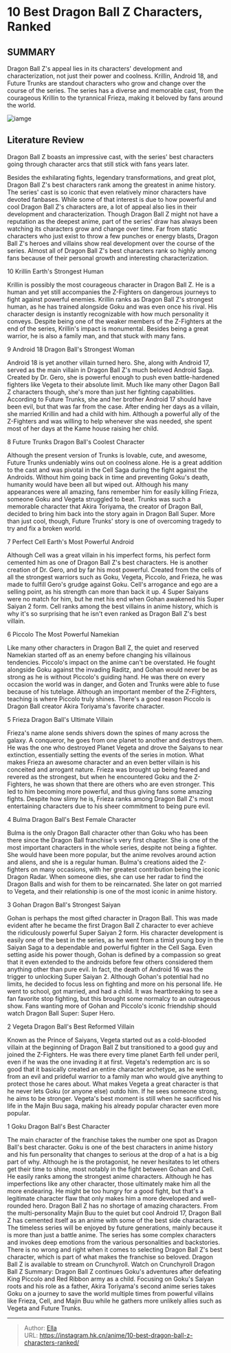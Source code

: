 # 10 Best Dragon Ball Z Characters, Ranked


## SUMMARY 


 Dragon Ball Z&#39;s appeal lies in its characters&#39; development and characterization, not just their power and coolness. 
 Krillin, Android 18, and Future Trunks are standout characters who grow and change over the course of the series. 
 The series has a diverse and memorable cast, from the courageous Krillin to the tyrannical Frieza, making it beloved by fans around the world. 

![iamge](https://static1.srcdn.com/wordpress/wp-content/uploads/2023/09/dragon-ball-z-s-best-characters.jpg)

## Literature Review

Dragon Ball Z boasts an impressive cast, with the series&#39; best characters going through character arcs that still stick with fans years later.




Besides the exhilarating fights, legendary transformations, and great plot, Dragon Ball Z&#39;s best characters rank among the greatest in anime history. The series&#39; cast is so iconic that even relatively minor characters have devoted fanbases. While some of that interest is due to how powerful and cool Dragon Ball Z&#39;s characters are, a lot of appeal also lies in their development and characterization.
Though Dragon Ball Z might not have a reputation as the deepest anime, part of the series&#39; draw has always been watching its characters grow and change over time. Far from static characters who just exist to throw a few punches or energy blasts, Dragon Ball Z&#39;s heroes and villains show real development over the course of the series. Almost all of Dragon Ball Z&#39;s best characters rank so highly among fans because of their personal growth and interesting characterization.









 








 10  Krillin 
Earth&#39;s Strongest Human
        

Krillin is possibly the most courageous character in Dragon Ball Z. He is a human and yet still accompanies the Z-Fighters on dangerous journeys to fight against powerful enemies. Krillin ranks as Dragon Ball Z&#39;s strongest human, as he has trained alongside Goku and was even once his rival. His character design is instantly recognizable with how much personality it conveys. Despite being one of the weaker members of the Z-Fighters at the end of the series, Krillin&#39;s impact is monumental. Besides being a great warrior, he is also a family man, and that stuck with many fans.





 9  Android 18 
Dragon Ball&#39;s Strongest Woman
        

Android 18 is yet another villain turned hero. She, along with Android 17, served as the main villain in Dragon Ball Z&#39;s much beloved Android Saga. Created by Dr. Gero, she is powerful enough to push even battle-hardened fighters like Vegeta to their absolute limit. Much like many other Dagon Ball Z characters though, she&#39;s more than just her fighting capabilities. According to Future Trunks, she and her brother Android 17 should have been evil, but that was far from the case. After ending her days as a villain, she married Krillin and had a child with him. Although a powerful ally of the Z-Fighters and was willing to help whenever she was needed, she spent most of her days at the Kame house raising her child.





 8  Future Trunks 
Dragon Ball&#39;s Coolest Character
        

Although the present version of Trunks is lovable, cute, and awesome, Future Trunks undeniably wins out on coolness alone. He is a great addition to the cast and was pivotal in the Cell Saga during the fight against the Androids. Without him going back in time and preventing Goku&#39;s death, humanity would have been all but wiped out. Although his many appearances were all amazing, fans remember him for easily killing Frieza, someone Goku and Vegeta struggled to beat.
Trunks was such a memorable character that Akira Toriyama, the creator of Dragon Ball, decided to bring him back into the story again in Dragon Ball Super. More than just cool, though, Future Trunks&#39; story is one of overcoming tragedy to try and fix a broken world.





 7  Perfect Cell 
Earth&#39;s Most Powerful Android
        

Although Cell was a great villain in his imperfect forms, his perfect form cemented him as one of Dragon Ball Z&#39;s best characters. He is another creation of Dr. Gero, and by far his most powerful. Created from the cells of all the strongest warriors such as Goku, Vegeta, Piccolo, and Frieza, he was made to fulfill Gero&#39;s grudge against Goku. Cell&#39;s arrogance and ego are a selling point, as his strength can more than back it up. 4 Super Saiyans were no match for him, but he met his end when Gohan awakened his Super Saiyan 2 form. Cell ranks among the best villains in anime history, which is why it&#39;s so surprising that he isn&#39;t even ranked as Dragon Ball Z&#39;s best villain.





 6  Piccolo 
The Most Powerful Namekian
        

Like many other characters in Dragon Ball Z, the quiet and reserved Namekian started off as an enemy before changing his villainous tendencies. Piccolo&#39;s impact on the anime can&#39;t be overstated. He fought alongside Goku against the invading Raditz, and Gohan would never be as strong as he is without Piccolo&#39;s guiding hand. He was there on every occasion the world was in danger, and Goten and Trunks were able to fuse because of his tutelage. Although an important member of the Z-Fighters, teaching is where Piccolo truly shines. There&#39;s a good reason Piccolo is Dragon Ball creator Akira Toriyama&#39;s favorite character.





 5  Frieza 
Dragon Ball&#39;s Ultimate Villain


 







Frieza&#39;s name alone sends shivers down the spines of many across the galaxy. A conqueror, he goes from one planet to another and destroys them. He was the one who destroyed Planet Vegeta and drove the Saiyans to near extinction, essentially setting the events of the series in motion. What makes Frieza an awesome character and an even better villain is his conceited and arrogant nature.
Frieza was brought up being feared and revered as the strongest, but when he encountered Goku and the Z-Fighters, he was shown that there are others who are even stronger. This led to him becoming more powerful, and thus giving fans some amazing fights. Despite how slimy he is, Frieza ranks among Dragon Ball Z&#39;s most entertaining characters due to his sheer commitment to being pure evil.





 4  Bulma 
Dragon Ball&#39;s Best Female Character
        

Bulma is the only Dragon Ball character other than Goku who has been there since the Dragon Ball franchise&#39;s very first chapter. She is one of the most important characters in the whole series, despite not being a fighter. She would have been more popular, but the anime revolves around action and aliens, and she is a regular human. Bulma&#39;s creations aided the Z-fighters on many occasions, with her greatest contribution being the iconic Dragon Radar. When someone dies, she can use her radar to find the Dragon Balls and wish for them to be reincarnated. She later on got married to Vegeta, and their relationship is one of the most iconic in anime history.





 3  Gohan 
Dragon Ball&#39;s Strongest Saiyan


 







 Gohan is perhaps the most gifted character in Dragon Ball. This was made evident after he became the first Dragon Ball Z character to ever achieve the ridiculously powerful Super Saiyan 2 form. His character development is easily one of the best in the series, as he went from a timid young boy in the Saiyan Saga to a dependable and powerful fighter in the Cell Saga.
Even setting aside his power though, Gohan is defined by a compassion so great that it even extended to the androids before few others considered them anything other than pure evil. In fact, the death of Android 16 was the trigger to unlocking Super Saiyan 2. Although Gohan&#39;s potential had no limits, he decided to focus less on fighting and more on his personal life. He went to school, got married, and had a child. It was heartbreaking to see a fan favorite stop fighting, but this brought some normalcy to an outrageous show.
Fans wanting more of Gohan and Piccolo&#39;s iconic friendship should watch Dragon Ball Super: Super Hero. 






 2  Vegeta 
Dragon Ball&#39;s Best Reformed Villain 


 







Known as the Prince of Saiyans, Vegeta started out as a cold-blooded villain at the beginning of Dragon Ball Z but transitioned to a good guy and joined the Z-Fighters. He was there every time planet Earth fell under peril, even if he was the one invading it at first. Vegeta&#39;s redemption arc is so good that it basically created an entire character archetype, as he went from an evil and prideful warrior to a family man who would give anything to protect those he cares about. What makes Vegeta a great character is that he never lets Goku (or anyone else) outdo him. If he sees someone strong, he aims to be stronger. Vegeta&#39;s best moment is still when he sacrificed his life in the Majin Buu saga, making his already popular character even more popular.





 1  Goku 
Dragon Ball&#39;s Best Character


 







The main character of the franchise takes the number one spot as Dragon Ball&#39;s best character. Goku is one of the best characters in anime history and his fun personality that changes to serious at the drop of a hat is a big part of why. Although he is the protagonist, he never hesitates to let others get their time to shine, most notably in the fight between Gohan and Cell. He easily ranks among the strongest anime characters. Although he has imperfections like any other character, those ultimately make him all the more endearing. He might be too hungry for a good fight, but that&#39;s a legitimate character flaw that only makes him a more developed and well-rounded hero.
Dragon Ball Z has no shortage of amazing characters. From the multi-personality Majin Buu to the quiet but cool Android 17, Dragon Ball Z has cemented itself as an anime with some of the best side characters. The timeless series will be enjoyed by future generations, mainly because it is more than just a battle anime. The series has some complex characters and invokes deep emotions from the various personalities and backstories. There is no wrong and right when it comes to selecting Dragon Ball Z&#39;s best character, which is part of what makes the franchise so beloved.
Dragon Ball Z is available to stream on Crunchyroll.
Watch on Crunchyroll
    Dragon Ball Z   Summary:   Dragon Ball Z continues Goku&#39;s adventures after defeating King Piccolo and Red Ribbon army as a child. Focusing on Goku&#39;s Saiyan roots and his role as a father, Akira Toriyama&#39;s second anime series takes Goku on a journey to save the world multiple times from powerful villains like Frieza, Cell, and Majin Buu while he gathers more unlikely allies such as Vegeta and Future Trunks.      

---

> Author: [Ella](https://instagram.hk.cn/)  
> URL: https://instagram.hk.cn/anime/10-best-dragon-ball-z-characters-ranked/  

